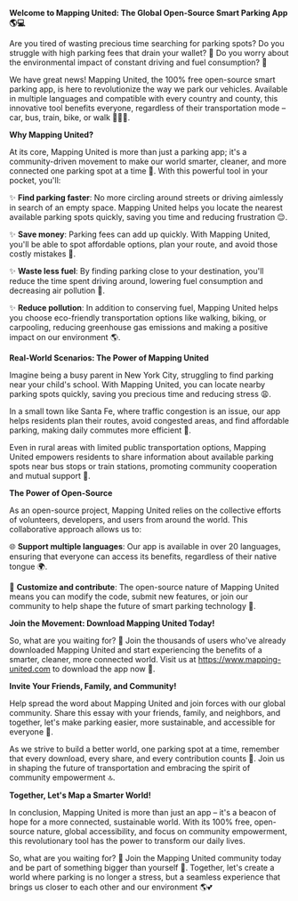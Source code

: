 **Welcome to Mapping United: The Global Open-Source Smart Parking App 🌎💻**

Are you tired of wasting precious time searching for parking spots? Do you struggle with high parking fees that drain your wallet? 🤑 Do you worry about the environmental impact of constant driving and fuel consumption? 🚀

We have great news! Mapping United, the 100% free open-source smart parking app, is here to revolutionize the way we park our vehicles. Available in multiple languages and compatible with every country and county, this innovative tool benefits everyone, regardless of their transportation mode – car, bus, train, bike, or walk 🚴‍♀️🚗.

**Why Mapping United?**

At its core, Mapping United is more than just a parking app; it's a community-driven movement to make our world smarter, cleaner, and more connected one parking spot at a time 💖. With this powerful tool in your pocket, you'll:

✨ **Find parking faster**: No more circling around streets or driving aimlessly in search of an empty space. Mapping United helps you locate the nearest available parking spots quickly, saving you time and reducing frustration 😌.

✨ **Save money**: Parking fees can add up quickly. With Mapping United, you'll be able to spot affordable options, plan your route, and avoid those costly mistakes 💸.

✨ **Waste less fuel**: By finding parking close to your destination, you'll reduce the time spent driving around, lowering fuel consumption and decreasing air pollution 🌿.

✨ **Reduce pollution**: In addition to conserving fuel, Mapping United helps you choose eco-friendly transportation options like walking, biking, or carpooling, reducing greenhouse gas emissions and making a positive impact on our environment 🌎.

**Real-World Scenarios: The Power of Mapping United**

Imagine being a busy parent in New York City, struggling to find parking near your child's school. With Mapping United, you can locate nearby parking spots quickly, saving you precious time and reducing stress 😩.

In a small town like Santa Fe, where traffic congestion is an issue, our app helps residents plan their routes, avoid congested areas, and find affordable parking, making daily commutes more efficient 🚗.

Even in rural areas with limited public transportation options, Mapping United empowers residents to share information about available parking spots near bus stops or train stations, promoting community cooperation and mutual support 🤝.

**The Power of Open-Source**

As an open-source project, Mapping United relies on the collective efforts of volunteers, developers, and users from around the world. This collaborative approach allows us to:

🌐 **Support multiple languages**: Our app is available in over 20 languages, ensuring that everyone can access its benefits, regardless of their native tongue 🌍.

🔧 **Customize and contribute**: The open-source nature of Mapping United means you can modify the code, submit new features, or join our community to help shape the future of smart parking technology 🔧.

**Join the Movement: Download Mapping United Today!**

So, what are you waiting for? 🤔 Join the thousands of users who've already downloaded Mapping United and start experiencing the benefits of a smarter, cleaner, more connected world. Visit us at https://www.mapping-united.com to download the app now 🔗.

**Invite Your Friends, Family, and Community!**

Help spread the word about Mapping United and join forces with our global community. Share this essay with your friends, family, and neighbors, and together, let's make parking easier, more sustainable, and accessible for everyone 🌟.

As we strive to build a better world, one parking spot at a time, remember that every download, every share, and every contribution counts 💖. Join us in shaping the future of transportation and embracing the spirit of community empowerment 🔝.

**Together, Let's Map a Smarter World!**

In conclusion, Mapping United is more than just an app – it's a beacon of hope for a more connected, sustainable world. With its 100% free, open-source nature, global accessibility, and focus on community empowerment, this revolutionary tool has the power to transform our daily lives.

So, what are you waiting for? 🤔 Join the Mapping United community today and be part of something bigger than yourself 💪. Together, let's create a world where parking is no longer a stress, but a seamless experience that brings us closer to each other and our environment 🌎💕